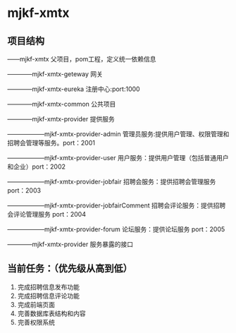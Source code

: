# mjkf-xmtx
## 项目结构
——mjkf-xmtx   父项目，pom工程，定义统一依赖信息

————mjkf-xmtx-geteway   网关

————mjkf-xmtx-eureka    注册中心:port:1000

————mjkf-xmtx-common  公共项目

————mjkf-xmtx-provider  提供服务

——————mjkf-xmtx-provider-admin  管理员服务:提供用户管理、权限管理和招聘会管理等服务。port：2001

——————mjkf-xmtx-provider-user   用户服务：提供用户管理（包括普通用户和企业）port：2002

——————mjkf-xmtx-provider-jobfair    招聘会服务：提供招聘会管理服务 port：2003

——————mjkf-xmtx-provider-jobfairComment    招聘会评论服务：提供招聘会评论管理服务 port：2004

——————mjkf-xmtx-provider-forum   论坛服务：提供论坛服务 port：2005

————mjkf-xmtx-provider  服务暴露的接口

## 当前任务：（优先级从高到低）
1. 完成招聘信息发布功能
2. 完成招聘信息评论功能
3. 完成前端页面
4. 完善数据库表结构和内容
5. 完善权限系统

